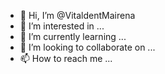 - 👋 Hi, I’m @VitaldentMairena
- 👀 I’m interested in ...
- 🌱 I’m currently learning ...
- 💞️ I’m looking to collaborate on ...
- 📫 How to reach me ...

<!---
VitaldentMairena/VitaldentMairena is a ✨ special ✨ repository because its `README.md` (this file) appears on your GitHub profile.
You can click the Preview link to take a look at your changes.
--->

